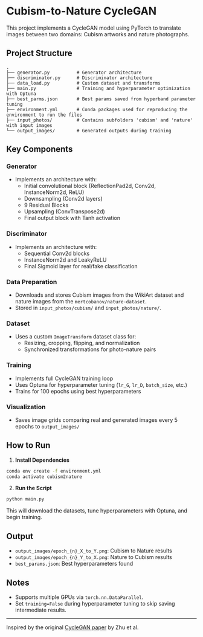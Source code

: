 
# Cubism-to-Nature CycleGAN

This project implements a CycleGAN model using PyTorch to translate images between two domains: Cubism artworks and nature photographs.

## Project Structure

```
.
├── generator.py          # Generator architecture
├── discriminator.py      # Discriminator architecture
├── data_load.py          # Custom dataset and transforms
├── main.py               # Training and hyperparameter optimization with Optuna
├── best_parms.json       # Best params saved from hyperband parameter tuning
├── environment.yml       # Conda packages used for reproducing the environment to run the files
├── input_photos/         # Contains subfolders 'cubism' and 'nature' with input images
└── output_images/        # Generated outputs during training

```

## Key Components

### Generator

- Implements an architecture with:
  - Initial convolutional block (ReflectionPad2d, Conv2d, InstanceNorm2d, ReLU)
  - Downsampling (Conv2d layers)
  - 9 Residual Blocks
  - Upsampling (ConvTranspose2d)
  - Final output block with Tanh activation

### Discriminator

- Implements an architecture with:
  - Sequential Conv2d blocks
  - InstanceNorm2d and LeakyReLU
  - Final Sigmoid layer for real/fake classification

### Data Preparation

- Downloads and stores Cubism images from the WikiArt dataset and nature images from the `mertcobanov/nature-dataset`.
- Stored in `input_photos/cubism/` and `input_photos/nature/`.

### Dataset

- Uses a custom `ImageTransform` dataset class for:
  - Resizing, cropping, flipping, and normalization
  - Synchronized transformations for photo-nature pairs

### Training

- Implements full CycleGAN training loop
- Uses Optuna for hyperparameter tuning (`lr_G`, `lr_D`, `batch_size`, etc.)
- Trains for 100 epochs using best hyperparameters

### Visualization

- Saves image grids comparing real and generated images every 5 epochs to `output_images/`

## How to Run

1. **Install Dependencies**

```bash
conda env create -f environment.yml
conda activate cubism2nature
```

2. **Run the Script**

```bash
python main.py
```

This will download the datasets, tune hyperparameters with Optuna, and begin training.

## Output

- `output_images/epoch_{n}_X_to_Y.png`: Cubism to Nature results
- `output_images/epoch_{n}_Y_to_X.png`: Nature to Cubism results
- `best_params.json`: Best hyperparameters found

## Notes

- Supports multiple GPUs via `torch.nn.DataParallel`.
- Set `training=False` during hyperparameter tuning to skip saving intermediate results.

---

Inspired by the original [CycleGAN paper](https://arxiv.org/abs/1703.10593) by Zhu et al.

